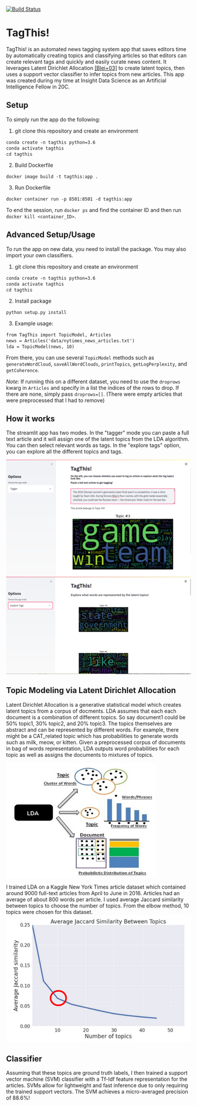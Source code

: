 [![Build Status](https://travis-ci.com/yeouchiou/TagThis.svg?branch=main)](https://travis-ci.com/yeouchiou/TagThis)
# TagThis!

TagThis! is an automated news tagging system app that saves editors time by automatically creating topics and classifying articles so that editors can create relevant tags and quickly and easily curate news content. It leverages Latent Dirichlet Allocation [[Blei+03]](https://www.jmlr.org/papers/volume3/blei03a/blei03a.pdf) to create latent topics, then uses a support vector classifier to infer topics from new articles. This app was created during my time at Insight Data Science as an Artificial Intelligence Fellow in 20C.

## Setup

To simply run the app do the following:

1. git clone this repository and create an environment 
```
conda create -n tagthis python=3.6
conda activate tagthis
cd tagthis
```

2. Build Dockerfile
```
docker image build -t tagthis:app .
```

3. Run Dockerfile
```
docker container run -p 8501:8501 -d tagthis:app
```

To end the session, run `docker ps` and find the container ID and then run `docker kill <container_ID>`.

## Advanced Setup/Usage

To run the app on new data, you need to install the package. You may also import your own classifiers.
1. git clone this repository and create an environment 
```
conda create -n tagthis python=3.6
conda activate tagthis
cd tagthis
```

2. Install package
```
python setup.py install
```

3. Example usage:
```
from TagThis import TopicModel, Articles
news = Articles('data/nytimes_news_articles.txt')
lda = TopicModel(news, 10)
```

From there, you can use several `TopicModel` methods such as `generateWordCloud`, `saveAllWordClouds`, `printTopics`, `getLogPerplexity`, and `getCoherence`.

*Note*: If running this on a different dataset, you need to use the `droprows` kwarg in `Articles` and specify in a list the indices of the rows to drop. If there are none, simply pass `droprows=[]`. (There were empty articles that were preprocessed that I had to remove)

## How it works

The streamlit app has two modes. In the "tagger" mode you can paste a full text article and it will assign one of the latent topics from the LDA algorithm. You can then select relevant words as tags. In the "explore tags" option, you can explore all the different topics and tags. 

![image](images/tagger.png)
![image](images/exploretags.png)

## Topic Modeling via Latent Dirichlet Allocation

Latent Dirichlet Allocation is a generative statistical model which creates latent topics from a corpus of docments. LDA assumes that each each document is a combination of different topics. So say document1 could be 50% topic1, 30% topic2, and 20% topic3. The topics themselves are abstract and can be represented by different words. For example, there might be a CAT_related topic which has probabilities to generate words such as milk, meow, or kitten. Given a preprocessed corpus of documents in bag of words representation, LDA outputs word probabilities for each topic as well as assigns the documents to mixtures of topics. 

![image](images/lda.png)

I trained LDA on a Kaggle New York Times article dataset which contained around 9000 full-text articles from April to June in 2016. Articles had an average of about 800 words per article. I used average Jaccard similarity between topics to choose the number of topics. From the elbow method, 10 topics were chosen for this dataset.
![image](images/jaccard.png)

## Classifier

Assuming that these topics are ground truth labels, I then trained a support vector machine (SVM) classifier with a Tf-Idf feature representation for the articles. SVMs allow for lightweight and fast inference due to only requiring the trained support vectors. The SVM achieves a micro-averaged precision of 88.6%!
